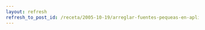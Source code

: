 ```yaml
---
layout: refresh
refresh_to_post_id: /receta/2005-10-19/arreglar-fuentes-pequeas-en-aplicaciones-gtk
---
```

